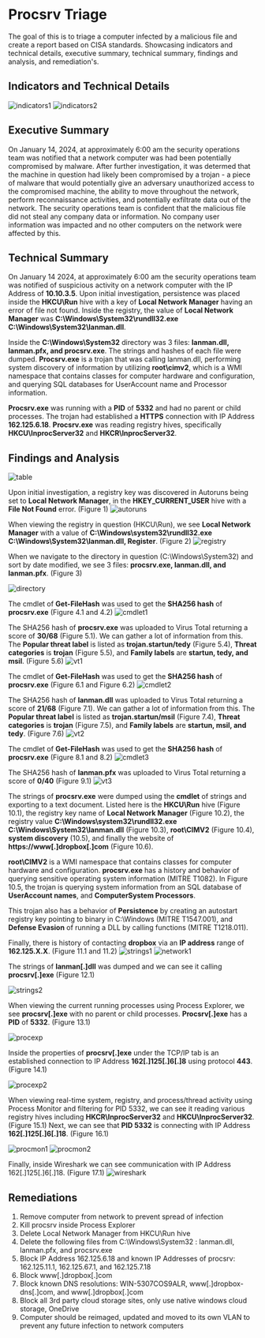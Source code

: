 # Procsrv Triage
The goal of this is to triage a computer infected by a malicious file and create a report based on CISA standards. Showcasing indicators and technical details, executive summary, technical summary, findings and analysis, and remediation's. 

## Indicators and Technical Details
![indicators1](https://i.imgur.com/OeVG5Cy.png)
![indicators2](https://i.imgur.com/aBiq8bF.png)

##

## Executive Summary
On January 14, 2024, at approximately 6:00 am the security operations team was notified that a network computer was had been potentially compromised by malware. After further investigation, it was determed that the machine in question had likely been compromised by a trojan - a piece of malware that would potentially give an adversary unauthorized access to the compromised machine, the ability to move throughout the network, perform reconnaissance activities, and potentially exfiltrate data out of the network. The security operations team is confident that the malicious file did not steal any company data or information. No company user information was impacted and no other computers on the network were affected by this. 

##

## Technical Summary
On January 14 2024, at approximately 6:00 am the security operations team was notified of suspicious activity on a network computer with the IP Address of **10.10.3.5**. Upon initial investigation, persistence was placed inside the **HKCU\Run** hive with a key  of **Local Network Manager** having  an error of file not found. Inside the registry, the value of **Local Network Manager** was **C:\Windows\System32\rundll32.exe C:\Windows\System32\lanman.dll**.

Inside the **C:\Windows\System32** directory was 3 files: **lanman.dll, lanman.pfx, and procsrv.exe**. The strings and hashes of each file were dumped. **Procsrv.exe** is a trojan that was calling lanman.dll, performing system discovery of information by utilizing **root\cimv2**, which is a WMI namespace that contains classes for computer hardware and configuration, and querying SQL databases for UserAccount name and Processor information.
 
**Procsrv.exe** was running with a **PID** of **5332** and had no parent or child processes. The trojan had established a **HTTPS** connection with IP Address **162.125.6.18**. **Procsrv.exe** was reading registry hives, specifically **HKCU\InprocServer32** and **HKCR\InprocServer32**. 

##

## Findings and Analysis
![table](https://i.imgur.com/bpdAxAQ.png)

Upon initial investigation, a registry key was discovered in Autoruns being set to **Local Network Manager**, in the **HKEY_CURRENT_USER** hive with a **File Not Found** error. (Figure 1)
![autoruns](https://i.imgur.com/9pliXBR.png)

When viewing the registry in question (HKCU\Run), we see **Local Network Manager** with a value of **C:\Windows\system32\rundll32.exe C:\Windows\System32\lanman.dll, Register**. (Figure 2)
![registry](https://i.imgur.com/vD9FeCn.png)

When we navigate to the directory in question (C:\Windows\System32) and sort by date modified, we see 3 files: **procsrv.exe, lanman.dll, and lanman.pfx**. (Figure 3)

![directory](https://i.imgur.com/AYtBx3v.png)

The cmdlet of **Get-FileHash** was used to get the **SHA256 hash** of **procsrv.exe** (Figure 4.1 and 4.2)
![cmdlet1](https://i.imgur.com/XLlzfvN.png)

The SHA256 hash of **procsrv.exe** was uploaded to Virus Total returning a score of **30/68** (Figure 5.1). We can gather a lot of information from this. The **Popular threat label** is listed as **trojan.startun/tedy** (Figure 5.4), **Threat categories** is **trojan** (Figure 5.5), and **Family labels** are **startun, tedy, and msil**. (Figure 5.6)
![vt1](https://i.imgur.com/ihS8auh.png)

The cmdlet of **Get-FileHash** was used to get the **SHA256 hash** of **procsrv.exe** (Figure 6.1 and Figure 6.2)
![cmdlet2](https://i.imgur.com/YICPxSb.png)

The SHA256 hash of **lanman.dll** was uploaded to Virus Total returning a score of **21/68** (Figure 7.1). We can gather a lot of information from this. The **Popular threat label** is listed as **trojan.startun/msil** (Figure 7.4), **Threat categories** is **trojan** (Figure 7.5), and **Family labels** are **startun, msil, and tedy**. (Figure 7.6)
![vt2](https://i.imgur.com/qGjH7vT.png)

The cmdlet of **Get-FileHash** was used to get the **SHA256 hash** of **procsrv.exe** (Figure 8.1 and 8.2)
![cmdlet3](https://i.imgur.com/EvsQ4vF.png)

The SHA256 hash of **lanman.pfx** was uploaded to Virus Total returning a score of **0/40** (Figure 9.1)
![vt3](https://i.imgur.com/9vPHSMI.png)

The strings of **procsrv.exe** were dumped using the **cmdlet** of strings and exporting to a text document. Listed here is the **HKCU\Run** hive (Figure 10.1), the registry key name of **Local Network Manager** (Figure 10.2), the registry value **C:\Windows\system32\rundll32.exe C:\Windows\System32\lanman.dll** (Figure 10.3), **root\CIMV2** (Figure 10.4), **system discovery** (10.5), and finally the website of **https://www[.]dropbox[.]com** (Figure 10.6). 

**root\CIMV2** is a WMI namespace that contains classes for computer hardware and configuration. **procsrv.exe** has a history and behavior of querying sensitive operating system information (MITRE T1082). In Figure 10.5, the trojan is querying system information from an SQL database of **UserAccount names**, and **ComputerSystem Processors**.  

This trojan also has a behavior of **Persistence** by creating an autostart registry key pointing to binary in C:\Windows (MITRE T1547.001), and **Defense Evasion** of running a DLL by calling functions (MITRE T1218.011). 

Finally, there is history of contacting **dropbox** via an **IP address** range of **162.125.X.X**. (Figure 11.1 and 11.2)
![strings1](https://i.imgur.com/eBFyB2M.png)
![network1](https://i.imgur.com/vUGLZck.png)

The strings of **lanman[.]dll** was dumped and we can see it calling **procsrv[.]exe** (Figure 12.1)

![strings2](https://i.imgur.com/T5e01FR.png)

When viewing the current running processes using Process Explorer, we see **procsrv[.]exe** with no parent or child processes. **Procsrv[.]exe** has a **PID** of **5332**. (Figure 13.1)

![procexp](https://i.imgur.com/zrKtdQK.png)

Inside the properties of **procsrv[.]exe** under the TCP/IP tab is an established connection to IP Address **162[.]125[.]6[.]8** using protocol **443**. (Figure 14.1)

![procexp2](https://i.imgur.com/tX4n8VS.png)

When viewing real-time system, registry, and process/thread activity using Process Monitor and filtering for PID 5332, we can see it reading various registry hives including **HKCR\InprocServer32** and **HKCU\InprocServer32**. (Figure 15.1)
Next, we can see that **PID 5332** is connecting with IP Address **162[.]125[.]6[.]18**. (Figure 16.1)

![procmon1](https://imgur.com/QCVFuwe.png)
![procmon2](https://i.imgur.com/4h3kXq1.png)

Finally, inside Wireshark we can see communication with IP Address 162[.]125[.]6[.]18. (Figure 17.1)
![wireshark](https://i.imgur.com/r71rPi5.png)

##

## Remediations
1. Remove computer from network to prevent spread of infection
2. Kill procsrv inside Process Explorer
3. Delete Local Network Manager from HKCU\Run hive
4. Delete the following files from C:\Windows\System32 : lanman.dll, lanman.pfx, and procsrv.exe
5. Block IP Address 162.125.6.18 and known IP Addresses of procsrv: 162.125.11.1, 162.125.67.1, and 162.125.7.18
6. Block www[.]dropbox[.]com
7. Block known DNS resolutions: WIN-5307COS9ALR, www[.]dropbox-dns[.]com, and www[.]dropbox[.]com
8. Block all 3rd party cloud storage sites, only use native windows cloud storage, OneDrive
9. Computer should be reimaged, updated and moved to its own VLAN to prevent any future infection to network computers
